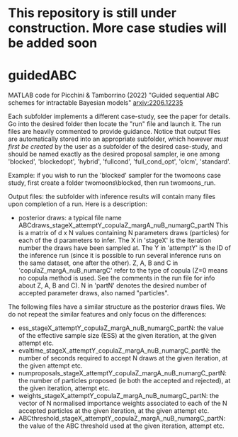 # This repository is still under construction. More case studies will be added soon

# guidedABC
MATLAB code for Picchini &amp; Tamborrino (2022) "Guided sequential ABC schemes for intractable Bayesian models" [arxiv:2206.12235](https://arxiv.org/abs/2206.12235)

Each subfolder implements a different case-study, see the paper for details. Go into the desired folder then locate the "run" file and launch it. The run files are heavily commented to provide guidance. Notice that output files are automatically stored into an appropriate subfolder, which however *must first be created* by the user as a subfolder of the desired case-study, and should be named exactly as the desired proposal sampler, ie one among 'blocked', 'blockedopt', 'hybrid', 'fullcond', 'full_cond_opt', 'olcm', 'standard'. 

Example: if you wish to run the 'blocked' sampler for the twomoons case study, first create a folder twomoons\blocked, then run twomoons_run.

Output files: the subfolder with inference results will contain many files upon completion of a run. Here is a description:

- posterior draws: a typical file name ABCdraws_stageX_attemptY_copulaZ_margA_nuB_numargC_partN
  This is a matrix of d x N values containing N parameters draws (particles) for each of the d parameters to infer. The X in 'stageX' is the iteration number the draws have been sampled at. The Y in 'attemptY' is the ID of the inference run (since it is possible to run several inference runs on the same dataset, one after the other). Z, A, B and C in 'copulaZ_margA_nuB_numargC' refer to the type of copula (Z=0 means no copula method is used. See the comments in the run file for info about Z, A, B and C). N in 'partN' denotes the desired number of accepted parameter draws, also named "particles".
  
The following files have a similar structure as the posterior draws files. We do not repeat the similar features and only focus on the differences:

- ess_stageX_attemptY_copulaZ_margA_nuB_numargC_partN: the value of the effective sample size (ESS) at the given iteration, at the given attempt etc.
- evaltime_stageX_attemptY_copulaZ_margA_nuB_numargC_partN: the number of seconds required to accept N draws at the given iteration, at the given attempt etc.
- numproposals_stageX_attemptY_copulaZ_margA_nuB_numargC_partN: the number of particles proposed (ie both the accepted and rejected), at the given iteration, attempt etc.
- weights_stageX_attemptY_copulaZ_margA_nuB_numargC_partN: the vector of N normalised importance weights associated to each of the N accepted particles at the given iteration, at the given attempt etc.
- ABCthreshold_stageX_attemptY_copulaZ_margA_nuB_numargC_partN: the value of the ABC threshold used at the given iteration, attempt etc.


